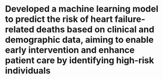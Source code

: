 <h1>Developed a machine learning model to predict the risk of heart failure-related deaths based on clinical and demographic data, aiming to enable early intervention and enhance patient care by identifying high-risk individuals</h1>

